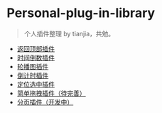 Personal-plug-in-library
==========
> 个人插件整理 by tianjia，共勉。
- [返回顶部插件](https://github.com/tianjiax/Personal-plug-in-library/tree/master/back-top)
- [时间倒数插件](https://github.com/tianjiax/Personal-plug-in-library/tree/master/Time-reciprocal)
- [轮播图插件](https://github.com/tianjiax/Personal-plug-in-library/tree/master/Full-screen-slide)
- [倒计时插件](https://github.com/tianjiax/Personal-plug-in-library/tree/master/Count-down)
- [定位选中插件](https://github.com/tianjiax/Personal-plug-in-library/tree/master/Location-select)
- [简单拖拽插件（待完善）](https://github.com/tianjiax/Personal-plug-in-library/tree/master/draggable)
- [分页插件（开发中）](https://github.com/tianjiax/Personal-plug-in-library/tree/master/pagination)
